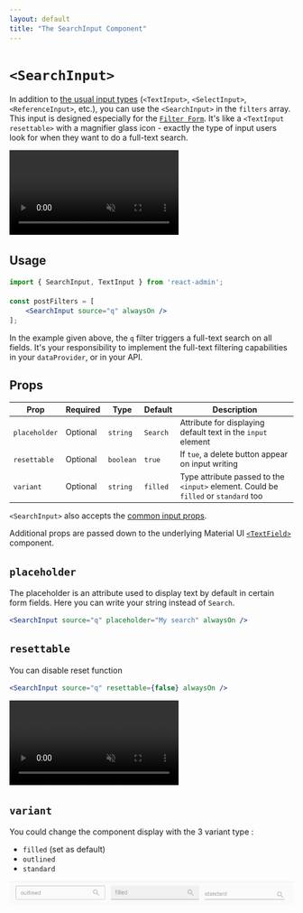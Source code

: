 ```yaml
---
layout: default
title: "The SearchInput Component"
---
```


# `<SearchInput>`

In addition to [the usual input types](./Inputs.md) (`<TextInput>`, `<SelectInput>`, `<ReferenceInput>`, etc.), you can use the `<SearchInput>` in the `filters` array. This input is designed especially for the [`Filter Form`](./FilterForm.md). It's like a `<TextInput resettable>` with a magnifier glass icon - exactly the type of input users look for when they want to do a full-text search.

<video controls autoplay playsinline muted loop>
  <source src="./img/search_input.webm" type="video/webm"/>
  <source src="./img/search_input.mp4" type="video/mp4"/>
  Your browser does not support the video tag.
</video>

## Usage

```jsx
import { SearchInput, TextInput } from 'react-admin';

const postFilters = [
    <SearchInput source="q" alwaysOn />
];
```

In the example given above, the `q` filter triggers a full-text search on all fields. It's your responsibility to implement the full-text filtering capabilities in your `dataProvider`, or in your API.

## Props

| Prop         | Required | Type      | Default | Description                                                          |
| ------------ | -------- | --------- | ------- | -------------------------------------------------------------------- |
| `placeholder`       | Optional | `string`  | `Search`  | Attribute for displaying default text in the `input` element |
| `resettable`       | Optional | `boolean`  | `true`  | If `tue`, a delete button appear on input writing                       |
| `variant`       | Optional | `string`  | `filled`  | Type attribute passed to the `<input>` element. Could be `filled` or `standard` too                       |

`<SearchInput>` also accepts the [common input props](./Inputs.md#common-input-props).

Additional props are passed down to the underlying Material UI [`<TextField>`](https://mui.com/material-ui/react-text-field/) component.

## `placeholder`

The placeholder is an attribute used to display text by default in certain form fields. Here you can write your string instead of `Search`.

```jsx
<SearchInput source="q" placeholder="My search" alwaysOn />
```

## `resettable`

You can disable reset function

```jsx
<SearchInput source="q" resettable={false} alwaysOn />
```

<video controls autoplay playsinline muted loop>
  <source src="./img/resettable.webm" type="video/webm"/>
  Your browser does not support the video tag.
</video>

## `variant`

You could change the component display with the 3 variant type :

- `filled` (set as default)
- `outlined`
- `standard`

![Variant options](./img/variant.png)
